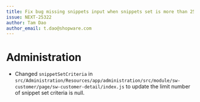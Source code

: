 ```yaml
---
title: Fix bug missing snippets input when snippets set is more than 25
issue: NEXT-25322
author: Tam Dao
author_email: t.dao@shopware.com
---
```

# Administration
* Changed `snippetSetCriteria` in `src/Administration/Resources/app/administration/src/module/sw-customer/page/sw-customer-detail/index.js` to update the limit number of snippet set criteria is null.
